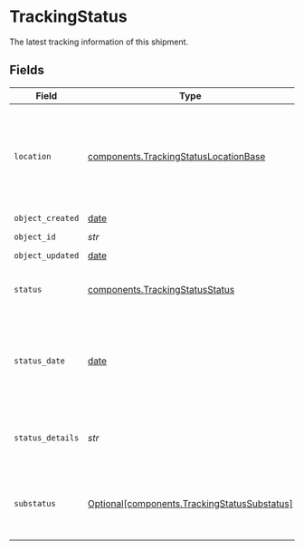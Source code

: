 # TrackingStatus

The latest tracking information of this shipment.


## Fields

| Field                                                                                              | Type                                                                                               | Required                                                                                           | Description                                                                                        | Example                                                                                            |
| -------------------------------------------------------------------------------------------------- | -------------------------------------------------------------------------------------------------- | -------------------------------------------------------------------------------------------------- | -------------------------------------------------------------------------------------------------- | -------------------------------------------------------------------------------------------------- |
| `location`                                                                                         | [components.TrackingStatusLocationBase](../../models/components/trackingstatuslocationbase.md)     | :heavy_check_mark:                                                                                 | An object containing zip, city, state and country information of the tracking event.               |                                                                                                    |
| `object_created`                                                                                   | [date](https://docs.python.org/3/library/datetime.html#date-objects)                               | :heavy_check_mark:                                                                                 | N/A                                                                                                |                                                                                                    |
| `object_id`                                                                                        | *str*                                                                                              | :heavy_check_mark:                                                                                 | N/A                                                                                                |                                                                                                    |
| `object_updated`                                                                                   | [date](https://docs.python.org/3/library/datetime.html#date-objects)                               | :heavy_check_mark:                                                                                 | N/A                                                                                                |                                                                                                    |
| `status`                                                                                           | [components.TrackingStatusStatus](../../models/components/trackingstatusstatus.md)                 | :heavy_check_mark:                                                                                 | Indicates the high level status of the shipment.                                                   | DELIVERED                                                                                          |
| `status_date`                                                                                      | [date](https://docs.python.org/3/library/datetime.html#date-objects)                               | :heavy_check_mark:                                                                                 | Date and time when the carrier scanned this tracking event. This is displayed in UTC.              | 2016-07-23T00:00:00Z                                                                               |
| `status_details`                                                                                   | *str*                                                                                              | :heavy_check_mark:                                                                                 | The human-readable description of the status.                                                      | Your shipment has been delivered at the destination mailbox.                                       |
| `substatus`                                                                                        | [Optional[components.TrackingStatusSubstatus]](../../models/components/trackingstatussubstatus.md) | :heavy_minus_sign:                                                                                 | A finer-grained classification of the tracking event.                                              |                                                                                                    |